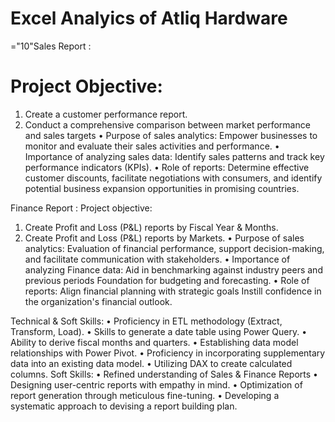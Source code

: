 # Excel Analyics of Atliq Hardware
<font size>="10"Sales Report :
# Project Objective:
1. Create a customer performance report.
2. Conduct a comprehensive comparison between market performance and sales targets
•	Purpose of sales analytics: Empower businesses to monitor and evaluate their sales activities and performance.
•	Importance of analyzing sales data: Identify sales patterns and track key performance indicators (KPIs).
•	Role of reports: Determine effective customer discounts, facilitate negotiations with consumers, and identify potential business expansion opportunities in promising countries.

Finance Report :
Project objective:
1. Create Profit and Loss (P&L) reports by Fiscal Year & Months.
2. Create Profit and Loss (P&L) reports by Markets.
•	Purpose of sales analytics: Evaluation of financial performance, support decision-making, and facilitate communication with stakeholders.
•	Importance of analyzing Finance data: Aid in benchmarking against industry peers and previous periods Foundation for budgeting and forecasting.
•	Role of reports: Align financial planning with strategic goals Instill confidence in the organization's financial outlook.

Technical & Soft Skills:
•	Proficiency in ETL methodology (Extract, Transform, Load).
•	Skills to generate a date table using Power Query.
•	Ability to derive fiscal months and quarters.
•	Establishing data model relationships with Power Pivot.
•	Proficiency in incorporating supplementary data into an existing data model.
•	Utilizing DAX to create calculated columns.
Soft Skills:
•	Refined understanding of Sales & Finance Reports
•	Designing user-centric reports with empathy in mind.
•	Optimization of report generation through meticulous fine-tuning.
•	Developing a systematic approach to devising a report building plan.
